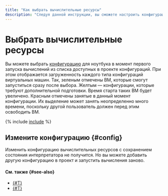 ```yaml
---
title: "Как выбрать вычислительные ресурсы"
description: "Следуя данной инструкции, вы сможете настроить конфигурацию вычислительных ресурсов."
---
```


# Выбрать вычислительные ресурсы

Вы можете выбрать [конфигурацию](../../concepts/configurations.md) для ноутбука в момент первого запуска вычислений из списка доступных в проекте конфигураций. При этом отображается загруженность каждого типа конфигураций виртуальных машин. Так, зеленым отмечены ВМ, которые смогут запуститься сразу после выбора. Желтым — конфигурации, которые требуют дополнительной подготовки. Время старта таких ВМ будет увеличено. Красным отмечены занятые в данный момент конфигурации. Их выделение может занять неопределенно много времени, поскольку другой пользователь должен перед этим освободить ВМ.

{% include [include](../../../_includes/datasphere/ui-before-begin.md) %}

## Измените конфигурацию {#config}

Изменить конфигурацию вычислительных ресурсов с сохранением состояния интерпретатора не получится. Но вы можете добавить другую конфигурацию в проект и запустить вычисления заново.

#### См. также {#see-also}

* [{#T}](install-dependencies.md)
* [{#T}](export.md)

